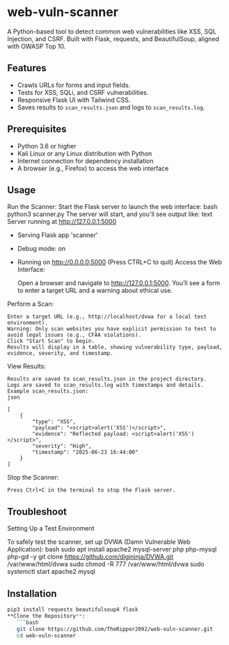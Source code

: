 # web-vuln-scanner
A Python-based tool to detect common web vulnerabilities like XSS, SQL Injection, and CSRF. Built with Flask, requests, and BeautifulSoup, aligned with OWASP Top 10.
## Features
- Crawls URLs for forms and input fields.
- Tests for XSS, SQLi, and CSRF vulnerabilities.
- Responsive Flask UI with Tailwind CSS.
- Saves results to `scan_results.json` and logs to `scan_results.log`.

## Prerequisites
- Python 3.6 or higher
- Kali Linux or any Linux distribution with Python
- Internet connection for dependency installation
- A browser (e.g., Firefox) to access the web interface
  
## Usage
Run the Scanner: Start the Flask server to launch the web interface:
bash
python3 scanner.py
The server will start, and you'll see output like:
text
Server running at http://127.0.0.1:5000
 * Serving Flask app 'scanner'
 * Debug mode: on
 * Running on http://0.0.0.0:5000 (Press CTRL+C to quit)
Access the Web Interface:

    Open a browser and navigate to http://127.0.0.1:5000.
    You’ll see a form to enter a target URL and a warning about ethical use.

Perform a Scan:

    Enter a target URL (e.g., http://localhost/dvwa for a local test environment).
    Warning: Only scan websites you have explicit permission to test to avoid legal issues (e.g., CFAA violations).
    Click "Start Scan" to begin.
    Results will display in a table, showing vulnerability type, payload, evidence, severity, and timestamp.

View Results:

    Results are saved to scan_results.json in the project directory.
    Logs are saved to scan_results.log with timestamps and details.
    Example scan_results.json:
    json

    [
        {
            "type": "XSS",
            "payload": "<script>alert('XSS')</script>",
            "evidence": "Reflected payload: <script>alert('XSS')</script>",
            "severity": "High",
            "timestamp": "2025-06-23 16:44:00"
        }
    ]

Stop the Scanner:

    Press Ctrl+C in the terminal to stop the Flask server.
    
## Troubleshoot
Setting Up a Test Environment

To safely test the scanner, set up DVWA (Damn Vulnerable Web Application):
bash
sudo apt install apache2 mysql-server php php-mysql php-gd -y
git clone https://github.com/digininja/DVWA.git /var/www/html/dvwa
sudo chmod -R 777 /var/www/html/dvwa
sudo systemctl start apache2 mysql

## Installation
```bash
pip3 install requests beautifulsoup4 flask
**Clone the Repository**:
   ```bash
   git clone https://github.com/TheRipper2092/web-vuln-scanner.git
   cd web-vuln-scanner




